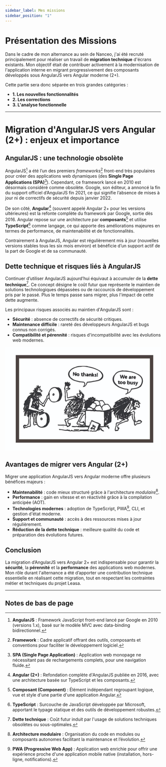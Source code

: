 ```yaml
---
sidebar_label: Mes missions
sidebar_position: "1"
---
```


# Présentation des Missions

Dans le cadre de mon alternance au sein de Nanceo, j'ai été recruté principalement pour réaliser un travail de **migration technique** d'écrans existants. Mon objectif était de contribuer activement à la modernisation de l'application interne en migrant progressivement des composants développés sous AngularJS vers Angular moderne (2+).

Cette partie sera donc séparée en trois grandes catégories :

- **1. Les nouvelles fonctionnalités**
- **2. Les corrections**
- **3. L'analyse fonctionnelle**

---

# Migration d'AngularJS vers Angular (2+) : enjeux et importance

## AngularJS : une technologie obsolète

AngularJS[^1] a été l’un des premiers *frameworks*[^2] front-end très populaires pour créer des applications web dynamiques (des **Single Page Applications (SPA)**[^3]). Cependant, ce framework lancé en 2010 est désormais considéré comme obsolète. Google, son éditeur, a annoncé la fin du support officiel d’AngularJS fin 2021, ce qui signifie l’absence de mises à jour ni de correctifs de sécurité depuis janvier 2022.

De son côté, **Angular**[^4] (souvent appelé Angular 2+ pour les versions ultérieures) est la refonte complète du framework par Google, sortie dès 2016. Angular repose sur une architecture par **composants**[^5] et utilise **TypeScript**[^6] comme langage, ce qui apporte des améliorations majeures en termes de performance, de maintenabilité et de fonctionnalités.

Contrairement à AngularJS, Angular est régulièrement mis à jour (nouvelles versions stables tous les six mois environ) et bénéficie d’un support actif de la part de Google et de sa communauté.

## Dette technique et risques liés à AngularJS

Continuer d’utiliser AngularJS aujourd’hui équivaut à accumuler de la **dette technique**[^7]. Ce concept désigne le coût futur que représente le maintien de solutions technologiques dépassées ou de raccourcis de développement pris par le passé. Plus le temps passe sans migrer, plus l'impact de cette dette augmente.

Les principaux risques associés au maintien d'AngularJS sont :

- **Sécurité** : absence de correctifs de sécurité critiques.
- **Maintenance difficile** : rareté des développeurs AngularJS et bugs connus non corrigés.
- **Compatibilité et pérennité** : risques d'incompatibilité avec les évolutions web modernes.
 
![Illustration de la dette technique et de la nécessité de migration](dette_technique_migration.png)

## Avantages de migrer vers Angular (2+)

Migrer une application AngularJS vers Angular moderne offre plusieurs bénéfices majeurs :

- **Maintenabilité** : code mieux structuré grâce à l'architecture *modulaire*[^8].
- **Performance** : gain en vitesse et en réactivité grâce à la compilation anticipée (AOT).
- **Technologies modernes** : adoption de TypeScript, PWA[^9], CLI, et gestion d'état moderne.
- **Support et communauté** : accès à des ressources mises à jour régulièrement.
- **Réduction de la dette technique** : meilleure qualité du code et préparation des évolutions futures.

## Conclusion

La migration d’AngularJS vers Angular 2+ est indispensable pour garantir la **sécurité**, la **pérennité** et la **performance** des applications web modernes. Mon rôle durant l'alternance a été d’apporter une contribution technique essentielle en réalisant cette migration, tout en respectant les contraintes métier et techniques du projet Leasa.

---

## Notes de bas de page

[^1]: **AngularJS** : Framework JavaScript front-end lancé par Google en 2010 (versions 1.x), basé sur le modèle MVC avec data-binding bidirectionnel.
[^2]: **Framework** : Cadre applicatif offrant des outils, composants et conventions pour faciliter le développement logiciel.
[^3]: **SPA (Single Page Application)** : Application web monopage ne nécessitant pas de rechargements complets, pour une navigation fluide.
[^4]: **Angular (2+)** : Refondation complète d'AngularJS publiée en 2016, avec une architecture basée sur TypeScript et les composants.
[^5]: **Composant (Component)** : Élément indépendant regroupant logique, vue et style d'une partie d'une application Angular.
[^6]: **TypeScript** : Surcouche de JavaScript développée par Microsoft, apportant le typage statique et des outils de développement robustes.
[^7]: **Dette technique** : Coût futur induit par l'usage de solutions techniques obsolètes ou sous-optimales.
[^8]: **Architecture modulaire** : Organisation du code en modules ou composants autonomes facilitant la maintenance et l’évolution.
[^9]: **PWA (Progressive Web App)** : Application web enrichie pour offrir une expérience proche d'une application mobile native (installation, hors-ligne, notifications).
